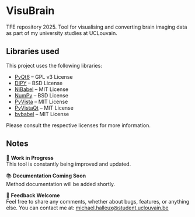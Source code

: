 # VisuBrain
TFE repository 2025.
Tool for visualising and converting brain imaging data as part of my university studies at UCLouvain.

## Libraries used

This project uses the following libraries:

- [PyQt6](https://pypi.org/project/PyQt6/) – GPL v3 License
- [DIPY](https://pypi.org/project/dipy/) – BSD License
- [NiBabel](https://pypi.org/project/nibabel/) – MIT License
- [NumPy](https://pypi.org/project/numpy/) – BSD License
- [PyVista](https://docs.pyvista.org/) – MIT License
- [PyVistaQt](https://pypi.org/project/pyvistaqt/) – MIT License
- [bvbabel](https://github.com/ofgulban/bvbabel) – MIT License

Please consult the respective licenses for more information.

## Notes
🚧 **Work in Progress**  
This tool is constantly being improved and updated.

📚 **Documentation Coming Soon**  
Method documentation will be added shortly.

💬 **Feedback Welcome**  
Feel free to share any comments, whether about bugs, features, or anything else. You can contact me at: michael.halleux@student.uclouvain.be
